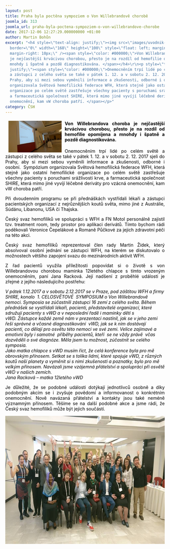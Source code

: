 ```yaml
---
layout: post
title: Praha byla poctěna sympoziem o Von Willebrandově chorobě
joomla_id: 313
joomla_url: praha-byla-poctena-sympoziem-o-von-willebrandove-chorobe
date: 2017-12-06 12:27:29.000000000 +01:00
author: Martin Bohůn
excerpt: "<h4 style=\"text-align: justify;\"><img src=\"images/uvodnik-clanku-foto/vwch_2017_2.jpg\"
  border=\"0\" width=\"168\" height=\"100\" style=\"float: left; margin-left: 10px;
  margin-right: 10px;\" /><span style=\"color: #000000;\">Von Willebrandova choroba
  je nejčastější krvácivou chorobou, přesto je na rozdíl od hemofilie opomíjena a
  mnohdy i špatně a pozdě diagnostikována. </span></h4>\r\n<p style=\"text-align:
  justify;\"><span style=\"color: #000000;\">Onemocněním trpí lidé po celém světě
  a zástupci z celého světa se také v pátek 1. 12. a v sobotu 2. 12. 2017 sjeli do
  Prahy, aby si mezi sebou vyměnili informace a zkušenosti, odborné i osobní.  Sympózium
  organizovala Světová hemofilická federace WFH, která stejně jako ostatní hemofilické
  organizace po celém světě zastřešuje všechny pacienty s poruchami srážlivosti krve,
  a farmaceutická společnost SHIRE, která mimo jiné vyvíjí léčebné deriváty pro vzácná
  onemocnění, kam vW choroba patří. </span></p>"
category: ČSH
---
```

<h4 style="text-align: justify;"><img src="images/uvodnik-clanku-foto/vwch_2017_2.jpg" border="0" width="168" height="100" style="float: left; margin-left: 10px; margin-right: 10px;" /><span style="color: #000000;">Von Willebrandova choroba je nejčastější krvácivou chorobou, přesto je na rozdíl od hemofilie opomíjena a mnohdy i špatně a pozdě diagnostikována. </span></h4>

<p style="text-align: justify;"><span style="color: #000000;">Onemocněním trpí lidé po celém světě a zástupci z celého světa se také v pátek 1. 12. a v sobotu 2. 12. 2017 sjeli do Prahy, aby si mezi sebou vyměnili informace a zkušenosti, odborné i osobní.  Sympózium organizovala Světová hemofilická federace WFH, která stejně jako ostatní hemofilické organizace po celém světě zastřešuje všechny pacienty s poruchami srážlivosti krve, a farmaceutická společnost SHIRE, která mimo jiné vyvíjí léčebné deriváty pro vzácná onemocnění, kam vW choroba patří. </span></p>



<p style="text-align: justify;"><span style="color: #000000;">Při dvoudenním programu se při přednáškách vystřídali lékaři a zástupci pacientských organizací z nejrůznějších koutů světa, mimo jiné z Austrálie, Súdánu, Libanonu, USA či Thajska.</span></p>

<p style="text-align: justify;"><span style="color: #000000;">Český svaz hemofiliků ve spolupráci s WFH a FN Motol personálně zajistil tzv. treatment room, tedy prostor pro aplikaci derivátů. Tímto bychom rádi poděkovali Veronice Čepelákové a Romaně Půčkové za jejich zdravotní péči na této akci.</span></p>

<p style="text-align: justify;"><span style="color: #000000;">Český svaz hemofiliků reprezentoval člen rady Martin Žídek, který absolvoval osobní jednání se zástupci WFH, na kterém se diskutovalo o možnostech většího zapojení svazu do mezinárodních aktivit WFH.</span></p>

<p style="text-align: justify;"><span style="color: #000000;">Z řad pacientů využila příležitosti popovídat si o životě s von Willebrandovou chorobou maminka 12letého chlapce s tímto vrozeným onemocněním, paní Jana Racková. Její nadšení z proběhlé události je zřejmé z jejího následujícího postřehu:</span></p>

<p style="text-align: left;"><span style="color: #000000;"> <em>V pátek 1.12.2017 a v sobotu 2.12.2017 se v Praze, pod záštitou WFH a firmy SHIRE, konalo  1. CELOSVĚTOVÉ  SYMPOSIUM o Von Willebrandově nemoci. Symposia se zúčastnili zástupci 16 zemí z celého světa. Během přednášek se vystřídali lékaři, pacienti, představitelé organizací, které sdružují pacienty s vWD a v neposlední řadě i maminky dětí s vWD. Zástupce každé země nám v prezentaci nastínil, jak se v jeho zemi řeší správné a včasné diagnostikování  vWD, jak se k nim dostávají pacienti, co dělají pro osvětu této nemoci ve své zemi. Velice zajímavé a emotivní byly i samotné  příběhy pacientů, kteří  se ne vždy právě  včas dozvěděli o své diagnóze. Měla jsem tu možnost, zúčastnit se celého symposia. <br /> Jako matka chlapce s vWD musím říct, že celá konference byla pro mě obrovským přínosem. Setkat se s tolika lidmi, které spojuje vWD, z různých koutů naší planety a vyměnit si s nimi zkušenosti a poznatky, bylo pro mě velkým přínosem. Navázali jsme vzájemná přátelství a spolupráci při osvětě vWD v našich zemích.             <br />Jana Racková – matka 12letého vWD </em></span></p>

<p style="text-align: justify;"><span style="color: #000000;">Je důležité, že se podobné události dotýkají jednotlivců osobně a díky podobným akcím se i zvyšuje povědomí a informovanost o konkrétním onemocnění. Nově navázaná přátelství a kontakty jsou také neméně významným přínosem. Těšíme se na další podobné akce a jsme rádi, že Český svaz hemofiliků může být jejich součástí. </span></p>

<p><span style="color: #000000;"><img src="images/uvodnik-clanku-foto/vwch_2017_1.jpg" border="0" alt="" width="721" height="405" style="display: block; margin-left: auto; margin-right: auto;" />  </span></p>
